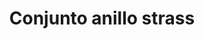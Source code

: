 ---
title: Conjunto anillo strass
date: 
draft: false

# descripcion
description : Conjunto de cadena de plata 925 y dije de plata y strass. Largo de la cadena a elección 40, 45 o 50cm

materials: Plata 1053

color: 

dimensions: 17mm diámetro

code: 06-26-1727

type: "Conjuntos"

categories: []

price: $6.110,00

price_eftvo: $5.190,00

# Images
# first image will be shown in the product page
images:
  # - image: "images/path_to_image"
  # La ubicacion de las imagenes es imagenes/Conjuntos/Conjuntos.Cadena y Dije/06-26-1727-conjunto-anillo-strass
  - image: "./images/conjuntos/cadena_y_dije/06-26-1727-conjunto-anillo-strass.jpg"
---